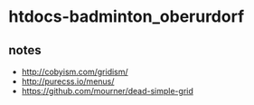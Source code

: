 # htdocs-badminton_oberurdorf

## notes

- http://cobyism.com/gridism/
- http://purecss.io/menus/
- https://github.com/mourner/dead-simple-grid
